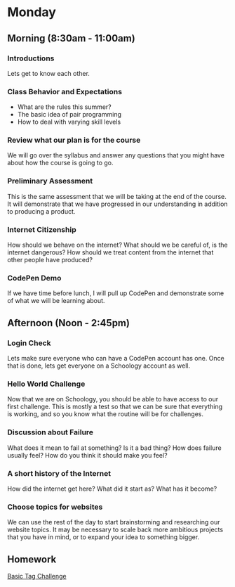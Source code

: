 # Monday

## Morning (8:30am - 11:00am)

### Introductions

Lets get to know each other.

### Class Behavior and Expectations

* What are the rules this summer?
* The basic idea of pair programming
* How to deal with varying skill levels

### Review what our plan is for the course

We will go over the syllabus and answer any questions that you might have about how the course is going to go.

### Preliminary Assessment

This is the same assessment that we will be taking at the end of the course. It will demonstrate that we have progressed in our understanding in addition to producing a product.

### Internet Citizenship

How should we behave on the internet? What should we be careful of, is the internet dangerous? How should we treat content from the internet that other people have produced?

### CodePen Demo

If we have time before lunch, I will pull up CodePen and demonstrate some of what we will be learning about.

## Afternoon (Noon - 2:45pm)

### Login Check

Lets make sure everyone who can have a CodePen account has one. Once that is done, lets get everyone on a Schoology account as well.

### Hello World Challenge

Now that we are on Schoology, you should be able to have access to our first challenge. This is mostly a test so that we can be sure that everything is working, and so you know what the routine will be for challenges.

### Discussion about Failure

What does it mean to fail at something? Is it a bad thing? How does failure usually feel? How do you think it should make you feel?

### A short history of the Internet

How did the internet get here? What did it start as? What has it become?

### Choose topics for websites

We can use the rest of the day to start brainstorming and researching our website topics. It may be necessary to scale back more ambitious projects that you have in mind, or to expand your idea to something bigger.

## Homework

[Basic Tag Challenge](challenges/basic_tag.md)
